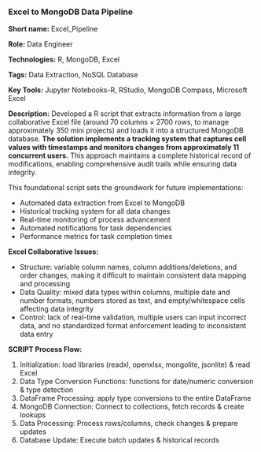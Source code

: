 ### Excel to MongoDB Data Pipeline

<b>Short name:</b> Excel_Pipeline </p>
<b>Role:</b> Data Engineer </p>
<b>Technologies:</b> R, MongoDB, Excel </p>
<b>Tags:</b> Data Extraction, NoSQL Database </p>
<b>Key Tools:</b> Jupyter Notebooks-R, RStudio, MongoDB Compass, Microsoft Excel </p>
<b>Description:</b> Developed a R script that extracts information from a large collaborative Excel file (around 70 columns × 2700 rows, to manage approximately 350 mini projects) and loads it into a structured MongoDB database. <b>The solution implements a tracking system that captures cell values with timestamps and monitors changes from approximately 11 concurrent users.</b> This approach maintains a complete historical record of modifications, enabling comprehensive audit trails while ensuring data integrity.

This foundational script sets the groundwork for future implementations:
- Automated data extraction from Excel to MongoDB
- Historical tracking system for all data changes
- Real-time monitoring of process advancement
- Automated notifications for task dependencies
- Performance metrics for task completion times

<b>Excel Collaborative Issues:</b>
- Structure: variable column names, column additions/deletions, and order changes, making it difficult to maintain consistent data mapping and processing
- Data Quality: mixed data types within columns, multiple date and number formats, numbers stored as text, and empty/whitespace cells affecting data integrity
- Control: lack of real-time validation, multiple users can input incorrect data, and no standardized format enforcement leading to inconsistent data entry

<b>SCRIPT Process Flow:</b>
1. Initialization: load libraries (readxl, openxlsx, mongolite, jsonlite) & read Excel
2. Data Type Conversion Functions: functions for date/numeric conversion & type detection
3. DataFrame Processing: apply type conversions to the entire DataFrame
4. MongoDB Connection: Connect to collections, fetch records & create lookups
5. Data Processing: Process rows/columns, check changes & prepare updates
6. Database Update: Execute batch updates & historical records
